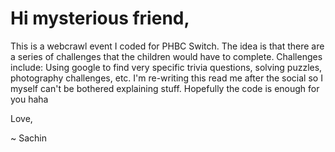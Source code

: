 # Hi mysterious friend,

This is a webcrawl event I coded for PHBC Switch. The idea is that there are a series of challenges that the children would have to complete.
Challenges include: Using google to find very specific trivia questions, solving puzzles, photography challenges, etc.
I'm re-writing this read me after the social so I myself can't be bothered explaining stuff. Hopefully the code is enough for you haha

Love,

~ Sachin
